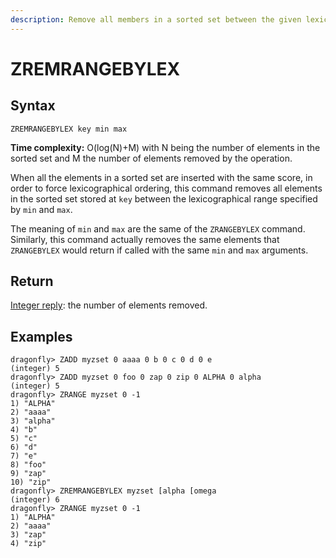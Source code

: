 ```yaml
---
description: Remove all members in a sorted set between the given lexicographical range
---
```


# ZREMRANGEBYLEX

## Syntax

    ZREMRANGEBYLEX key min max

**Time complexity:** O(log(N)+M) with N being the number of elements in the sorted set and M the number of elements removed by the operation.

When all the elements in a sorted set are inserted with the same score, in order to force lexicographical ordering, this command removes all elements in the sorted set stored at `key` between the lexicographical range specified by `min` and `max`.

The meaning of `min` and `max` are the same of the `ZRANGEBYLEX` command. Similarly, this command actually removes the same elements that `ZRANGEBYLEX` would return if called with the same `min` and `max` arguments.

## Return

[Integer reply](https://redis.io/docs/reference/protocol-spec#resp-integers): the number of elements removed.

## Examples

```shell
dragonfly> ZADD myzset 0 aaaa 0 b 0 c 0 d 0 e
(integer) 5
dragonfly> ZADD myzset 0 foo 0 zap 0 zip 0 ALPHA 0 alpha
(integer) 5
dragonfly> ZRANGE myzset 0 -1
1) "ALPHA"
2) "aaaa"
3) "alpha"
4) "b"
5) "c"
6) "d"
7) "e"
8) "foo"
9) "zap"
10) "zip"
dragonfly> ZREMRANGEBYLEX myzset [alpha [omega
(integer) 6
dragonfly> ZRANGE myzset 0 -1
1) "ALPHA"
2) "aaaa"
3) "zap"
4) "zip"
```
